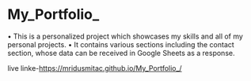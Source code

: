 # My_Portfolio_
• This is a personalized project which showcases my skills and all of my personal projects.
• It contains various sections including the contact section, whose data can be received in Google Sheets as a
response.

live linke-https://mridusmitac.github.io/My_Portfolio_/
